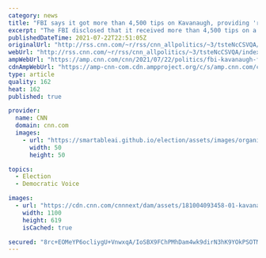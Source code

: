```yaml
---
category: news
title: "FBI says it got more than 4,500 tips on Kavanaugh, providing 'relevant' ones to Trump White House"
excerpt: "The FBI disclosed that it received more than 4,500 tips on a phone line in 2018 as part of a background investigation into then-Supreme Court nominee Brett Kavanaugh and provided \"relevant\" ones to former President Donald Trump's White House counsel.\n    \n"
publishedDateTime: 2021-07-22T22:51:05Z
originalUrl: "http://rss.cnn.com/~r/rss/cnn_allpolitics/~3/tsteNcCSVQA/index.html"
webUrl: "http://rss.cnn.com/~r/rss/cnn_allpolitics/~3/tsteNcCSVQA/index.html"
ampWebUrl: "https://amp.cnn.com/cnn/2021/07/22/politics/fbi-kavanaugh-ford-investigation/index.html"
cdnAmpWebUrl: "https://amp-cnn-com.cdn.ampproject.org/c/s/amp.cnn.com/cnn/2021/07/22/politics/fbi-kavanaugh-ford-investigation/index.html"
type: article
quality: 162
heat: 162
published: true

provider:
  name: CNN
  domain: cnn.com
  images:
    - url: "https://smartableai.github.io/election/assets/images/organizations/cnn.com-50x50.jpg"
      width: 50
      height: 50

topics:
  - Election
  - Democratic Voice

images:
  - url: "https://cdn.cnn.com/cnnnext/dam/assets/181004093458-01-kavanaugh-0927-super-tease.jpg"
    width: 1100
    height: 619
    isCached: true

secured: "8rc+EOMeYP6ocliygU+VnwxqA/IoSBX9FChPMhDam4wk9dirN3hK9YOkPSOTMucjozmLS0NUAKSQX1m4eoynckq1372YDPM0QZa9L+0CcQ6xoDZiB0Zs4JflOiyrhCBMdY0ij+xgwXs7zBEL3yQGYIP5YgjZ95jUZv7ScnOU4f+RT3TEfPwqaPc+FjUde2/AlE8CowyheY4JdS1VexA4BCu7fJyfESNVO1hSot+XMxcwcXHW6kskIRlLXHafdilnkYzQ/ReIVR76Kmm+dUNVDXUngjDOG6+NuRRQxe+2UNdoOxTW283fECelsielHuYlPof2cz4nO4CxOAjeBiSKYn0OabfKOgUAIVVxHKNyxlU=;Mg2p9SoeijCqifwc7ZY71A=="
---
```


